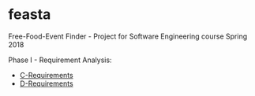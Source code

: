 # feasta
Free-Food-Event Finder - Project for Software Engineering course Spring 2018

Phase I - Requirement Analysis:

* [C-Requirements](../phase1#c-requirements "Phase I C-Reqs")
* [D-Requirements](https://github.com/sweet-spr18/feasta/tree/master/phase1#d-requirements "Phase I D-Reqs")

